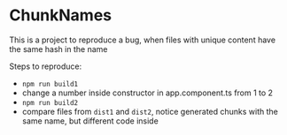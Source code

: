 # ChunkNames

This is a project to reproduce a bug, when files with unique content have the same hash in the name

Steps to reproduce:

- `npm run build1`
- change a number inside constructor in app.component.ts from 1 to 2
- `npm run build2`
- compare files from `dist1` and `dist2`, notice generated chunks with the same name, but different code inside
